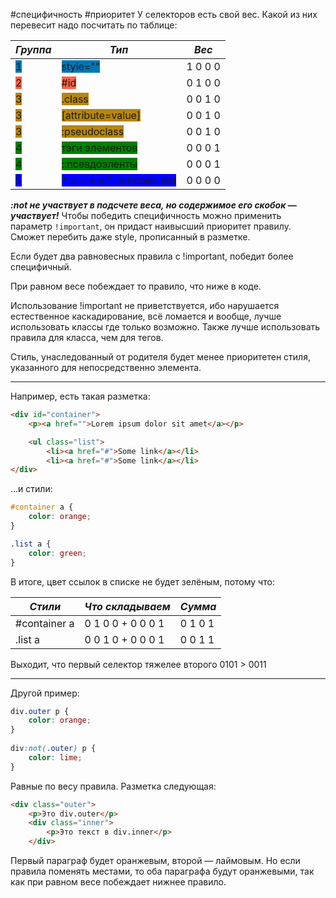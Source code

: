 #специфичность #приоритет
У селекторов есть свой вес. Какой из них перевесит надо посчитать по таблице:

| ***Группа***                                     | ***Тип***                                                        | ***Вес*** |
| ------------------------------------------------ | ---------------------------------------------------------------- | --------- |
| <span style="background: #0076B6">1</span>       | <span style="background: #0076B6">style=""</span>                | 1 0 0 0   |
| <span style="background: tomato">2</span>        | <span style="background: tomato">\#id</span>                     | 0 1 0 0   |
| <span style="background: darkgoldenrod">3</span> | <span style="background: darkgoldenrod">.class</span>            | 0 0 1 0   |
| <span style="background: darkgoldenrod">3</span> | <span style="background: darkgoldenrod">[attribute=value]</span> | 0 0 1 0   |
| <span style="background: darkgoldenrod">3</span> | <span style="background: darkgoldenrod">:pseudoclass</span>      | 0 0 1 0   |
| <span style="background: green">4</span>         | <span style="background: green">тэги элементов</span>            | 0 0 0 1   |
| <span style="background: green">4</span>         | <span style="background: green">::псевдоэленты</span>            | 0 0 0 1   |
| <span style="background: blue">5</span>          | <span style="background: blue">* > ~ + и '', а также :not</span> | 0 0 0 0   |

***:not не участвует в подсчете веса, но содержимое его скобок — участвует!***
Чтобы победить специфичность можно применить параметр `!important`, он придаст наивысший приоритет правилу. Сможет перебить даже style, прописанный в разметке.

Если будет два равновесных правила с !important, победит более специфичный.

При равном весе побеждает то правило, что ниже в коде.

Использование !important не приветствуется, ибо нарушается естественное каскадирование, всё ломается и вообще, лучше использовать классы где только возможно. Также лучше использовать правила для класса, чем для тегов.

Стиль, унаследованный от родителя будет менее приоритетен стиля, указанного для непосредственно элемента.
***

Например, есть такая разметка:
```html
<div id="container">
	<p><a href="">Lorem ipsum dolor sit amet</a></p>

	<ul class="list">
		<li><a href="#">Some link</a></li>
		<li><a href="#">Some link</a></li>
</div>
```
...и стили:
```css
#container a {
	color: orange;
}

.list a {
	color: green;
}
```
В итоге, цвет ссылок в списке не будет зелёным, потому что:

| *Стили*       | *Что складываем*  | *Сумма* |
| ------------- | ----------------- | ------- |
| \#container a | 0 1 0 0 + 0 0 0 1 | 0 1 0 1 |
| .list a       | 0 0 1 0 + 0 0 0 1 | 0 0 1 1 |
Выходит, что первый селектор тяжелее второго 0101 > 0011

***

Другой пример:
```css 
div.outer p {  
    color: orange;  
}  
  
div:not(.outer) p {  
    color: lime;  
}
```
Равные по весу правила. Разметка следующая:
```html
<div class="outer">  
    <p>Это div.outer</p>  
    <div class="inner">  
        <p>Это текст в div.inner</p>  
    </div>
```
Первый параграф будет оранжевым, второй — лаймовым. Но если правила поменять местами, то оба параграфа будут оранжевыми, так как при равном весе побеждает нижнее правило.
